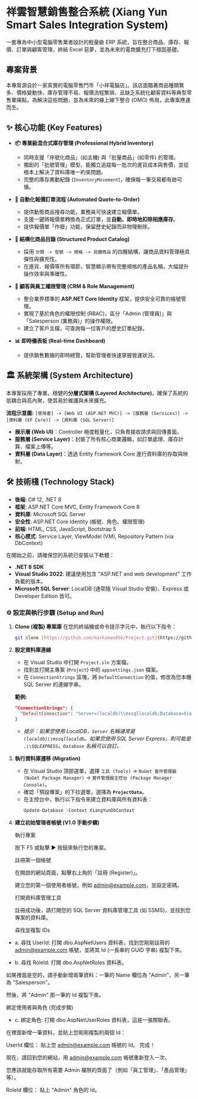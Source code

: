 # 祥雲智慧銷售整合系統 (Xiang Yun Smart Sales Integration System)

一套專為中小型電腦零售業者設計的輕量級 ERP 系統，旨在整合商品、庫存、報價、訂單與顧客管理，終結 Excel 惡夢，並為未來的電商擴充打下穩固基礎。

## 專案背景

本專案源自於一家真實的電腦零售門市「小祥電腦店」。該店面臨著商品種類繁多、價格變動快、庫存管理不易、報價流程繁瑣、且缺乏系統化顧客資料等典型零售業痛點。為解決這些問題，並為未來的線上線下整合 (OMO) 佈局，此專案應運而生。

## ✨ 核心功能 (Key Features)

* **📦 專業級混合式庫存管理 (Professional Hybrid Inventory)**
    * 同時支援「序號化商品」(如主機) 與「批量商品」(如零件) 的管理。
    * 獨創的「批號管理」模型，能獨立追蹤每一批次的進貨成本與售價，並從根本上解決了資料庫唯一約束問題。
    * 完整的庫存異動紀錄 (`InventoryMovement`)，確保每一筆交易都有跡可循。

* **📄 自動化報價訂單流程 (Automated Quote-to-Order)**
    * 提供動態商品搜尋功能，業務員可快速建立報價單。
    * 支援一鍵將報價單轉換為正式訂單，並**自動、即時地扣除相應庫存**。
    * 提供報價單「作廢」功能，保留歷史紀錄而非物理刪除。

* **🧩 結構化商品目錄 (Structured Product Catalog)**
    * 採用 `分類 -> 型號 -> 規格 -> 具體商品` 的四層結構，讓商品資料管理極具彈性與擴充性。
    * 在進貨、報價等所有環節，智慧顯示帶有完整規格的產品名稱，大幅提升操作效率與準確性。

* **👥 顧客與員工權限管理 (CRM & Role Management)**
    * 整合業界標準的 **ASP.NET Core Identity** 框架，提供安全可靠的帳號管理。
    * 實現了基於角色的權限控制 (RBAC)，區分「Admin (管理員)」與「Salesperson (業務員)」的操作權限。
    * 建立了客戶主檔，可查詢每一位客戶的歷史訂單紀錄。

* **📊 即時儀表板 (Real-time Dashboard)**
    * 提供銷售數據的即時總覽，幫助管理者快速掌握營運狀況。

## 🏛️ 系統架構 (System Architecture)

本專案採用了專業、穩健的**分層式架構 (Layered Architecture)**，確保了系統的低耦合與高內聚，使其易於維護與未來擴充。

**流程示意圖:**
`[使用者] -> [Web UI (ASP.NET MVC)] -> [服務層 (Services)] -> [資料層 (EF Core)] -> [資料庫 (SQL Server)]`

* **展示層 (Web UI)**：Controller 極度輕量化，只負責接收請求與回傳畫面。
* **服務層 (Service Layer)**：封裝了所有核心商業邏輯，如訂單處理、庫存計算、檔案上傳等。
* **資料層 (Data Layer)**：透過 Entity Framework Core 進行資料庫的存取與映射。

## 🛠️ 技術棧 (Technology Stack)

* **後端**: C# 12, .NET 8
* **框架**: ASP.NET Core MVC, Entity Framework Core 8
* **資料庫**: Microsoft SQL Server
* **安全性**: ASP.NET Core Identity (帳號、角色、權限管理)
* **前端**: HTML, CSS, JavaScript, Bootstrap 5
* **核心模式**: Service Layer, ViewModel (VM), Repository Pattern (via DbContext)

在開始之前，請確保您的系統已安裝以下軟體：

* **.NET 8 SDK**
* **Visual Studio 2022**: 建議使用包含 "ASP.NET and web development" 工作負載的版本。
* **Microsoft SQL Server**: LocalDB (通常隨 Visual Studio 安裝)、Express 或 Developer Edition 皆可。

### ⚙️ 設定與執行步驟 (Setup and Run)

1.  **Clone (複製) 專案庫**
    在您的終端機或命令提示字元中，執行以下指令：
    ```bash
    git clone [https://github.com/marksman456/Project.git](https://github.com/marksman456/Project.git)
    ```

2.  **設定資料庫連線**
    * 在 Visual Studio 中打開 `Project.sln` 方案檔。
    * 找到並打開主專案 (`Project`) 中的 `appsettings.json` 檔案。
    * 在 `ConnectionStrings` 區塊，將 `DefaultConnection` 的值，修改為您本機 SQL Server 的連線字串。

    **範例:**
    ```json
    "ConnectionStrings": {
      "DefaultConnection": "Server=(localdb)\\mssqllocaldb;Database=XiangYunDb_Dev;Trusted_Connection=True;MultipleActiveResultSets=true;TrustServerCertificate=True"
    }
    ```
    * *提示：如果您使用 LocalDB，`Server` 名稱通常是 `(localdb)\\mssqllocaldb`。如果您使用 SQL Server Express，則可能是 `.\\SQLEXPRESS`。`Database` 名稱可以自訂。*

3.  **執行資料庫遷移 (Migration)**
    * 在 Visual Studio 頂部選單，選擇 `工具 (Tools)` -> `NuGet 套件管理器 (NuGet Package Manager)` -> `套件管理器主控台 (Package Manager Console)`。
    * 確認「預設專案」的下拉選單，選擇為 **`ProjectData`**。
    * 在主控台中，執行以下指令來建立資料庫與所有資料表：
        ```powershell
        Update-Database -Context XiangYunDbContext
        ```

4. **建立初始管理者帳號 (V1.0 手動步驟)**
   
   執行專案
   
   按下 F5 或點擊 ▶ 按鈕來執行您的專案。
   
   註冊第一個帳號
   
   在開啟的網站頁面，點擊右上角的「註冊 (Register)」。
   
   建立您的第一個使用者帳號，例如 admin@example.com，並設定密碼。
   
   打開資料庫管理工具
   
   註冊成功後，請打開您的 SQL Server 資料庫管理工具 (如 SSMS)，並找到您專案的資料庫。
   
   尋找並複製 IDs
   
  * a. 尋找 UserId:
   打開 dbo.AspNetUsers 資料表，找到您剛剛註冊的 admin@example.com 帳號，並將其 Id (一長串的 GUID 字串) 複製下來。
   
  *  b. 尋找 RoleId:
   打開 dbo.AspNetRoles 資料表。
   
   如果裡面是空的，請手動新增兩筆資料：一筆的 Name 欄位為 "Admin"，另一筆為 "Salesperson"。
   
   然後，將 "Admin" 那一筆的 Id 複製下來。
   
   綁定使用者與角色 (完成步驟)
   
  * c. 綁定角色:
   打開 dbo.AspNetUserRoles 資料表，這是一張關聯表。
   
   在裡面新增一筆資料，並貼上您剛剛複製的兩個 Id：
   
   UserId 欄位： 貼上您 admin@example.com 帳號的 Id。
   完成！

   現在，請回到您的網站，用 admin@example.com 帳號重新登入一次。

   您應該就能存取所有需要 Admin 權限的頁面了（例如「員工管理」、「產品管理」等）。
   
   RoleId 欄位： 貼上 "Admin" 角色的 Id。
